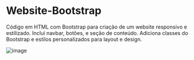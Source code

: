 # Website-Bootstrap
Código em HTML com Bootstrap para criação de um website responsivo e estilizado. Inclui navbar, botões, e seção de conteúdo. Adiciona classes do Bootstrap e estilos personalizados para layout e design.

![image](https://github.com/Johnwesleysousa/Website-Bootstrap/assets/148167973/f74b854c-3792-414d-9d8d-fc62ce3927b5)

